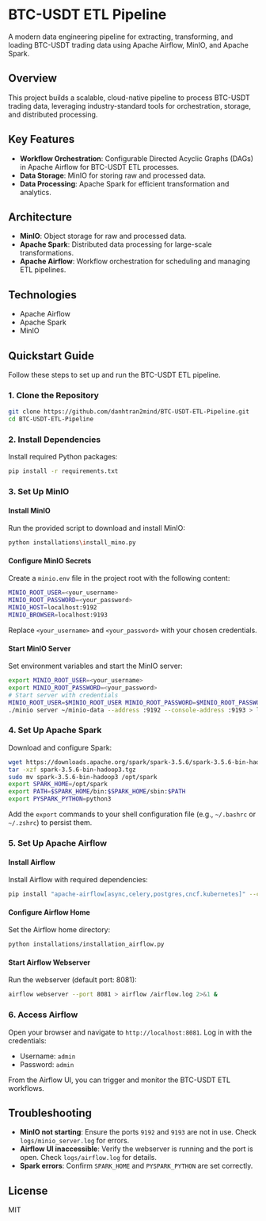 
# BTC-USDT ETL Pipeline

A modern data engineering pipeline for extracting, transforming, and loading BTC-USDT trading data using Apache Airflow, MinIO, and Apache Spark.

## Overview

This project builds a scalable, cloud-native pipeline to process BTC-USDT trading data, leveraging industry-standard tools for orchestration, storage, and distributed processing.

## Key Features

- **Workflow Orchestration**: Configurable Directed Acyclic Graphs (DAGs) in Apache Airflow for BTC-USDT ETL processes.
- **Data Storage**: MinIO for storing raw and processed data.
- **Data Processing**: Apache Spark for efficient transformation and analytics.

## Architecture

- **MinIO**: Object storage for raw and processed data.
- **Apache Spark**: Distributed data processing for large-scale transformations.
- **Apache Airflow**: Workflow orchestration for scheduling and managing ETL pipelines.

## Technologies

- Apache Airflow
- Apache Spark
- MinIO

## Quickstart Guide

Follow these steps to set up and run the BTC-USDT ETL pipeline.

### 1. Clone the Repository

```bash
git clone https://github.com/danhtran2mind/BTC-USDT-ETL-Pipeline.git
cd BTC-USDT-ETL-Pipeline
```

### 2. Install Dependencies

Install required Python packages:

```bash
pip install -r requirements.txt
```

### 3. Set Up MinIO

#### Install MinIO

Run the provided script to download and install MinIO:

```bash
python installations\install_mino.py
```



#### Configure MinIO Secrets

Create a `minio.env` file in the project root with the following content:

```bash
MINIO_ROOT_USER=<your_username>
MINIO_ROOT_PASSWORD=<your_password>
MINIO_HOST=localhost:9192
MINIO_BROWSER=localhost:9193
```

Replace `<your_username>` and `<your_password>` with your chosen credentials.

#### Start MinIO Server

Set environment variables and start the MinIO server:

```bash
export MINIO_ROOT_USER=<your_username>
export MINIO_ROOT_PASSWORD=<your_password>
# Start server with credentials
MINIO_ROOT_USER=$MINIO_ROOT_USER MINIO_ROOT_PASSWORD=$MINIO_ROOT_PASSWORD \
./minio server ~/minio-data --address :9192 --console-address :9193 > logs/minio_server.log 2>&1 &
```

### 4. Set Up Apache Spark

Download and configure Spark:

```bash
wget https://downloads.apache.org/spark/spark-3.5.6/spark-3.5.6-bin-hadoop3.tgz
tar -xzf spark-3.5.6-bin-hadoop3.tgz
sudo mv spark-3.5.6-bin-hadoop3 /opt/spark
export SPARK_HOME=/opt/spark
export PATH=$SPARK_HOME/bin:$SPARK_HOME/sbin:$PATH
export PYSPARK_PYTHON=python3
```

Add the `export` commands to your shell configuration file (e.g., `~/.bashrc` or `~/.zshrc`) to persist them.

### 5. Set Up Apache Airflow

#### Install Airflow

Install Airflow with required dependencies:

```bash
pip install "apache-airflow[async,celery,postgres,cncf.kubernetes]" --constraint "https://raw.githubusercontent.com/apache/airflow/constraints-2.9.3/constraints-3.12.txt"
```

#### Configure Airflow Home

Set the Airflow home directory:
```bash
python installations/installation_airflow.py
```

#### Start Airflow Webserver

Run the webserver (default port: 8081):

```bash
airflow webserver --port 8081 > airflow /airflow.log 2>&1 &
```

### 6. Access Airflow

Open your browser and navigate to `http://localhost:8081`. Log in with the credentials:
- Username: `admin`
- Password: `admin`

From the Airflow UI, you can trigger and monitor the BTC-USDT ETL workflows.

## Troubleshooting

- **MinIO not starting**: Ensure the ports `9192` and `9193` are not in use. Check `logs/minio_server.log` for errors.
- **Airflow UI inaccessible**: Verify the webserver is running and the port is open. Check `logs/airflow.log` for details.
- **Spark errors**: Confirm `SPARK_HOME` and `PYSPARK_PYTHON` are set correctly.

## License

MIT

